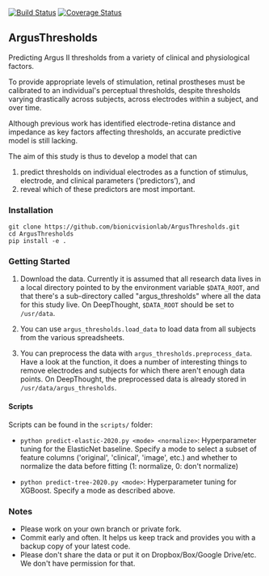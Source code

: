 [![Build Status](https://github.com/pulse2percept/pulse2percept/workflows/build/badge.svg)](https://github.com/pulse2percept/pulse2percept/actions)
[![Coverage Status](https://coveralls.io/repos/github/bionicvisionlab/ArgusThresholds/badge.svg?branch=master)](https://coveralls.io/github/bionicvisionlab/ArgusThresholds?branch=master)


## ArgusThresholds

Predicting Argus II thresholds from a variety of clinical and physiological factors.

To provide appropriate levels of stimulation, retinal prostheses must be calibrated to an individual's
perceptual thresholds, despite thresholds varying drastically across subjects, across electrodes within a
subject, and over time.

Although previous work has identified electrode-retina distance and impedance as key
factors affecting thresholds, an accurate predictive model is still lacking.

The aim of this study is thus to develop a model that can

1. predict thresholds on individual electrodes as a function of stimulus, electrode, and clinical parameters (‘predictors’), and
2. reveal which of these predictors are most important.

### Installation

```
git clone https://github.com/bionicvisionlab/ArgusThresholds.git
cd ArgusThresholds
pip install -e .
```

### Getting Started

1. Download the data. Currently it is assumed that all research data lives in a local directory pointed to
   by the environment variable `$DATA_ROOT`, and that there's a sub-directory called "argus_thresholds"
   where all the data for this study live.
   On DeepThought, `$DATA_ROOT` should be set to `/usr/data`.

2. You can use `argus_thresholds.load_data` to load data from all subjects from the various spreadsheets.

3. You can preprocess the data with `argus_thresholds.preprocess_data`. Have a look at the function, it
   does a number of interesting things to remove electrodes and subjects for which there aren't enough
   data points.
   On DeepThought, the preprocessed data is already stored in `/usr/data/argus_thresholds`.

#### Scripts

Scripts can be found in the `scripts/` folder:

* `python predict-elastic-2020.py <mode> <normalize>`: Hyperparameter tuning for the ElasticNet baseline.
  Specify a mode to select a subset of feature columns ('original', 'clinical', 'image', etc.) and
  whether to normalize the data before fitting (1: normalize, 0: don't normalize)

* `python predict-tree-2020.py <mode>`: Hyperparameter tuning for XGBoost.
  Specify a mode as described above.

### Notes

*  Please work on your own branch or private fork.
*  Commit early and often. It helps us keep track and provides you with a backup copy of your latest code.
*  Please don't share the data or put it on Dropbox/Box/Google Drive/etc. We don't have permission for that.
